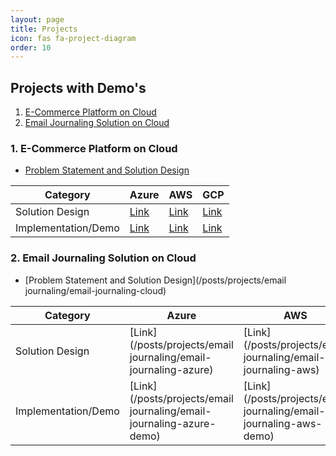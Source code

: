 ```yaml
---
layout: page
title: Projects
icon: fas fa-project-diagram
order: 10
---
```


## Projects with Demo's
1. [E-Commerce Platform on Cloud](#1--e-commerce-platform-on-cloud)
2. [Email Journaling Solution on Cloud](#2--email-journaling-solution-on-cloud)


###  1.  E-Commerce Platform on Cloud
- [Problem Statement and Solution Design](/posts/projects/e-commerce/e-commerce-platform-cloud)

| Category | Azure | AWS | GCP | 
| -------- | ----- | --- | --- | 
| Solution Design | [Link](/posts/projects/e-commerce/e-commerce-platform-azure) | [Link](/posts/projects/e-commerce/e-commerce-platform-aws) | [Link](/posts/projects/e-commerce/e-commerce-platform-gcp) | 
| Implementation/Demo | [Link](/posts/projects/e-commerce/e-commerce-platform-azure-demo) | [Link](/posts/projects/e-commerce/e-commerce-platform-aws-demo) | [Link](/posts/projects/e-commerce/e-commerce-platform-gcp-demo) | 


### 2.  Email Journaling Solution on Cloud
- [Problem Statement and Solution Design](/posts/projects/email journaling/email-journaling-cloud)

| Category | Azure | AWS | GCP | 
| -------- | ----- | --- | --- | 
| Solution Design | [Link](/posts/projects/email journaling/email-journaling-azure) | [Link](/posts/projects/email journaling/email-journaling-aws) | [Link](/posts/projects/email journaling/email-journaling-gcp) | 
| Implementation/Demo | [Link](/posts/projects/email journaling/email-journaling-azure-demo)| [Link](/posts/projects/email journaling/email-journaling-aws-demo) | [Link](/posts/projects/email journaling/email-journaling-gcp-demo) | 